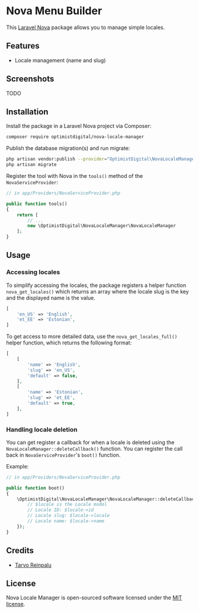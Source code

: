 # Nova Menu Builder

This [Laravel Nova](https://nova.laravel.com) package allows you to manage simple locales.

## Features

- Locale management (name and slug)

## Screenshots

TODO

## Installation

Install the package in a Laravel Nova project via Composer:

```bash
composer require optimistdigital/nova-locale-manager
```

Publish the database migration(s) and run migrate:

```bash
php artisan vendor:publish --provider="OptimistDigital\NovaLocaleManager\ToolServiceProvider" --tag="migrations"
php artisan migrate
```

Register the tool with Nova in the `tools()` method of the `NovaServiceProvider`:

```php
// in app/Providers/NovaServiceProvider.php

public function tools()
{
    return [
        // ...
        new \OptimistDigital\NovaLocaleManager\NovaLocaleManager
    ];
}
```

## Usage

### Accessing locales

To simplify accessing the locales, the package registers a helper function `nova_get_locales()` which returns an array where the locale slug is the key and the displayed name is the value.

```php
[
    'en_US' => 'English',
    'et_EE' => 'Estonian',
]
```

To get access to more detailed data, use the `nova_get_locales_full()` helper function, which returns the following format:

```php
[
    [
        'name' => 'English',
        'slug' => 'en_US',
        'default' => false,
    ],
    [
        'name' => 'Estonian',
        'slug' => 'et_EE',
        'default' => true,
    ],
]
```

### Handling locale deletion

You can get register a callback for when a locale is deleted using the `NovaLocaleManager::deleteCallback()` function. You can register the call back in `NovaServiceProvider`'s `boot()` function.

Example:

```php
// in app/Providers/NovaServiceProvider.php

public function boot()
{
    \OptimistDigital\NovaLocaleManager\NovaLocaleManager::deleteCallback(function ($locale) {
        // $locale is the Locale model
        // Locale ID: $locale->id
        // Locale slug: $locale->locale
        // Locale name: $locale->name
    });
}
```

## Credits

- [Tarvo Reinpalu](https://github.com/Tarpsvo)

## License

Nova Locale Manager is open-sourced software licensed under the [MIT license](LICENSE.md).
